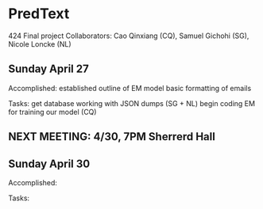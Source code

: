 PredText
========
424 Final project
Collaborators: Cao Qinxiang (CQ), Samuel Gichohi (SG), Nicole Loncke (NL)

Sunday April 27
---------------
Accomplished: established outline of EM model
              basic formatting of emails

Tasks: get database working with JSON dumps (SG + NL)
       begin coding EM for training our model (CQ)

NEXT MEETING: 4/30, 7PM Sherrerd Hall
------------------------------------------------------


Sunday April 30
---------------
Accomplished:

Tasks: